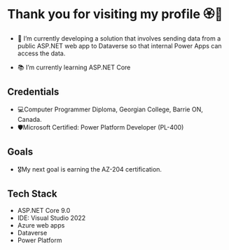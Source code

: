 # Thank you for visiting my profile 🏵️🦎

- 📝 I’m currently developing a solution that involves sending data from a public ASP.NET web app to Dataverse so that internal Power Apps can access the data.

- 📚 I’m currently learning ASP.NET Core

## Credentials
- 💻Computer Programmer Diploma, Georgian College, Barrie ON, Canada.
- 🛡️Microsoft Certified: Power Platform Developer (PL-400)

## Goals
- 🎖️My next goal is earning the AZ-204 certification.

## Tech Stack
- ASP.NET Core 9.0
- IDE: Visual Studio 2022
- Azure web apps
- Dataverse
- Power Platform
